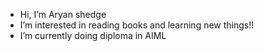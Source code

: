 -  Hi, I’m Aryan shedge
-  I’m interested in reading books and learning new things!!  
-  I’m currently doing diploma in AIML





<!---
Aryanshedge99/Aryanshedge99 is a ✨ special ✨ repository because its `README.md` (this file) appears on your GitHub profile.
You can click the Preview link to take a look at your changes.
--->
